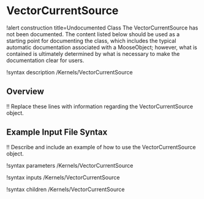 # VectorCurrentSource

!alert construction title=Undocumented Class
The VectorCurrentSource has not been documented. The content listed below should be used as a starting point for
documenting the class, which includes the typical automatic documentation associated with a
MooseObject; however, what is contained is ultimately determined by what is necessary to make the
documentation clear for users.

!syntax description /Kernels/VectorCurrentSource

## Overview

!! Replace these lines with information regarding the VectorCurrentSource object.

## Example Input File Syntax

!! Describe and include an example of how to use the VectorCurrentSource object.

!syntax parameters /Kernels/VectorCurrentSource

!syntax inputs /Kernels/VectorCurrentSource

!syntax children /Kernels/VectorCurrentSource
